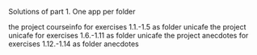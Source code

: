 Solutions of part 1. One app per folder

the project courseinfo for exercises 1.1.-1.5 as folder unicafe
the project unicafe for exercises 1.6.-1.11 as folder unicafe
the project anecdotes for exercises 1.12.-1.14 as folder anecdotes